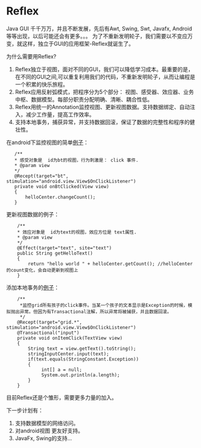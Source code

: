 # Reflex
Java GUI 千千万万，并且不断发展，先后有Awt, Swing, Swt, Javafx, Android等等出现，以后可能还会有更多。。。
为了不重新发明轮子，我们需要以不变应万变，就这样，独立于GUI的应用框架-Reflex就诞生了。

为什么需要用Reflex?
 1. Reflex独立于视图，面对不同的GUI，我们可以降低学习成本。最重要的是，在不同的GUI之间,可以重复利用我们的代码，不重新发明轮子，从而让编程是一个积累的快乐旅程。
 2. Reflex应用反射弧模式，把程序分为5个部分： 视图、感受器、效应器、业务中枢、数据模型。每部分职责分配明确、清晰、耦合性低。
 3. Reflex用统一的Annotation监控视图、更新视图数据。支持数据绑定、自动注入，减少工作量，提高工作效率。
 4. 支持本地事务，捕获异常，并支持数据回滚，保证了数据的完整性和程序的健壮性。

 在android下监控视图的简单[例子](http://pan.baidu.com/s/1sjFSDLb)： 
 ```	
    /**
	* 感受对象是  id为bt的视图，行为刺激是： click 事件.
	* @param view
	*/
	@Recept(target="bt", stimulation="android.view.View$OnClickListener")
	private void onBtClicked(View view)
	{
	    helloCenter.changeCount();
	}
```

 更新视图数据的例子：
``` 
	/**
	* 效应对象是  id为text的视图，效应方位是 text属性.
	* @param view
	*/
	@Effect(target="text", site="text")
	public String getHelloText()
	{
		return "hello world " + helloCenter.getCount(); //helloCenter的count变化，会自动更新到视图上
	}
```

添加本地事务的[例子](http://pan.baidu.com/s/1sjxChWx)：
```
    /**
     *监控grid所有孩子的click事件。当某一个孩子的文本显示是Exception的时候，模拟抛出异常。但因为有Transactional注解，所以异常将被捕获，并且数据回滚。
     */
	@Recept(target="grid.*", stimulation="android.view.View$OnClickListener")
	@Transactional("input")
	private void onItemClick(TextView view) 
	{	
		String text = view.getText().toString();
		stringInputCenter.input(text);
		if(text.equals(StringConstant.Exception))
		{
			 int[] a = null;
			 System.out.println(a.length);
		}
	}
```


目前Reflex还是个雏形，需要更多力量的加入。

下一步计划有：
 1. 支持数据模型的网络访问。
 2. 对android视图 更友好支持。
 3. JavaFx, Swing的支持...


